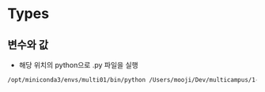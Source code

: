 # Types

## 변수와 값
- 해당 위치의 python으로 .py 파일을 실행
```bash
/opt/miniconda3/envs/multi01/bin/python /Users/mooji/Dev/multicampus/1-1-python-programming/2-types/type01_none.py 
```

